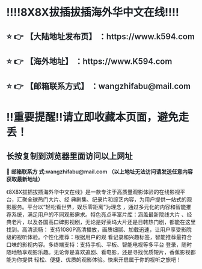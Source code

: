 <div class="markdown-heading" style="color:#1F2328;font-family:-apple-system, BlinkMacSystemFont, &quot;font-size:16px;background-color:#FFFFFF;"> <h1 class="heading-element" style="margin-left:0px;font-weight:var(--base-text- weight-semibold, 600);"> ‼️‼️8X8X拔插拔插海外华中文在线‼️‼️ </h1> </div> <div class="markdown-heading" style="color:#1F2328;font-family:-apple-system, BlinkMacSystemFont, &quot;font-size:16px;background-color:#FFFFFF;"> <h2 class="heading-element" style="font-weight:var(--base-text-weight-semibold, 600);"> ⭐ 👉 【大陆地址发布页】 ：https://www.k594.com </h2> </div> <div class="markdown-heading" style="color:#1F2328;font-family:-apple-system, BlinkMacSystemFont, &quot;font-size:16px;background-color:#FFFFFF;"> <h2 class="heading-element" style="font-weight:var(--base-text-weight-semibold, 600);"> ⭐ 👉 【海外地址】 ：https://www.K594.com </h2> </div> <div class="markdown-heading" style="color:#1F2328;font-family:-apple-system, BlinkMacSystemFont, &quot;font-size:16px;background-color:#FFFFFF;"> <h2 class="heading-element" style="font-weight:var(--base-text-weight-semibold, 600);"> ⭐ 👉 【邮箱联系方式】 ：wangzhifabu@mail.com </h2> </div> <div class="markdown-heading" style="color:#1F2328;font-family:-apple-system, BlinkMacSystemFont, &quot;font-size:16px;background-color:#FFFFFF;"> <h1 class="heading-element" style="margin-left:0px;font-weight:var(--base-text- weight-semibold, 600);"> ‼️重要提醒‼️请立即收藏本页面，避免走丢！ </h1> </div> <div class="markdown-heading" style="color:#1F2328;font-family:-apple-system, BlinkMacSystemFont, &quot;font-size:16px;background-color:#FFFFFF;"> <h2 class="heading-element" style="font-weight:var(--base-text-weight-semibold, 600);"> 长按复制到浏览器里面访问以上网址 </h2> </div> <p style="color:#1F2328;font-family:-apple-system, BlinkMacSystemFont, &quot;font- size:16px;background-color:#FFFFFF;"> 📧&nbsp;<span style="font-weight:var(--base-text-weight-semibold, 600);">邮箱联系方 式:wangzhifabu@mail.com&nbsp;（以上地址无法访问请发送任意内容获取最新地址）</span> </p> 《8X8X拔插拔插海外华中文在线》是一款专注于高质量观影体验的在线影视平台，汇聚全球热门大片、经 典剧集、纪录片和综艺内容，为用户提供一站式的观影服务。平台以“轻松看世界，娱乐零距离”为理念 ，通过多元化的内容和智能推荐系统，满足用户的不同观影需求。特色亮点丰富片库：涵盖最新院线大片 、经典老片，以及各国高口碑影视剧，无论是好莱坞大片还是日韩热门剧，都能在这里找到。高清流畅： 支持1080P高清播放，画质细腻、加载迅速，让用户享受影院级的视听体验。个性化推荐：根据用户的观 看记录和兴趣标签，智能推荐最符合口味的影视内容。多终端支持：支持手机、平板、智能电视等多平台 登录，随时随地畅享观影乐趣。无论你是喜欢追剧、看电影，还是寻找优质短片，香蕉影视都能为你提供 轻松、便捷、优质的观影体验。快来开启属于你的视听之旅吧！
